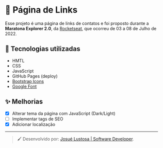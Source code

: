 # :link: Página de Links
Esse projeto é uma página de links de contatos e foi proposto durante a **Maratona Explorer 2.0**, da [Rocketseat](https://www.rocketseat.com.br/), que ocorreu de 03 a 08 de Julho de 2022.

## :wrench: Tecnologias utilizadas
* HMTL
* CSS
* JavaScript
* GitHub Pages (deploy)
* [Bootstrap Icons](https://icons.getbootstrap.com/)
* [Google Font](https://fonts.google.com/)

## :sparkles: Melhorias
- [x] Alterar tema da página com JavaScript (Dark/Light)
- [ ] Implementar tags de SEO
- [x] Adicionar localização

---
> :paintbrush: Desenvolvido por: [Josué Lustosa | Software Developer](https://josuelustosa.github.io/links/).
